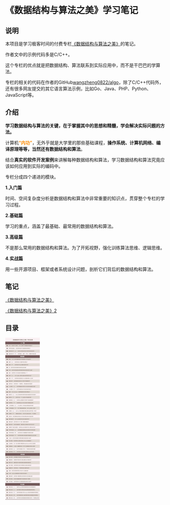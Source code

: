 # 《数据结构与算法之美》学习笔记




## 说明

本项目是学习极客时间的付费专栏[《数据结构与算法之美》](https://time.geekbang.org/column/intro/126)的笔记。

作者文中的示例代码多是C/C++。

这个专栏的优点就是把数据结构、算法联系到实际应用中，而不是干巴巴的学算法。

专栏的相关的代码在作者的GitHub[wangzheng0822/algo](https://github.com/wangzheng0822/algo)，除了C/C++代码外，还有很多网友提交的其它语言算法示例，比如Go、Java、PHP、Python、JavaScript等。

## 介绍

**学习数据结构与算法的关键，在于掌握其中的思想和精髓，学会解决实际问题的方法。**

计算机<font color=#FF8C00>**“内功”**</font>，无外乎就是大学里的那些基础课程，**操作系统、计算机网络、编译原理等等，当然还有数据结构和算法**。

结合**真实的软件开发案例**来讲解每种数据结构和算法，学习数据结构和算法究竟应该如何应用到实际的编码中。

专栏分成四个递进的模块。

**1.入门篇**

时间、空间复杂度分析是数据结构和算法中非常重要的知识点，贯穿整个专栏的学习过程。 

**2.基础篇**

学习的重点，涵盖了最基础、最常用的数据结构和算法。 

**3.高级篇**

不是那么常用的数据结构和算法。为了开拓视野，强化训练算法思维、逻辑思维。 

**4.实战篇**

用一些开源项目、框架或者系统设计问题，剖析它们背后的数据结构和算法。 

## 笔记

[《数据结构与算法之美》](Article/数据结构与算法之美.md)

[《数据结构与算法之美》2](Article/数据结构与算法之美2.md)

## 目录



<img src="Article/images/SJJG+SFZM-0.jpg" style="zoom: 50%;" />
